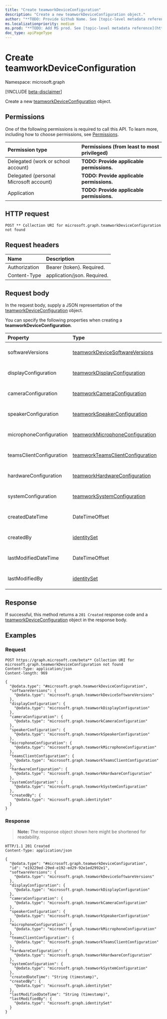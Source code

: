 ```yaml
---
title: "Create teamworkDeviceConfiguration"
description: "Create a new teamworkDeviceConfiguration object."
author: "**TODO: Provide Github Name. See [topic-level metadata reference](https://msgo.azurewebsites.net/add/document/guidelines/metadata.html#topic-level-metadata)**"
ms.localizationpriority: medium
ms.prod: "**TODO: Add MS prod. See [topic-level metadata reference](https://msgo.azurewebsites.net/add/document/guidelines/metadata.html#topic-level-metadata)**"
doc_type: apiPageType
---
```


# Create teamworkDeviceConfiguration
Namespace: microsoft.graph

[!INCLUDE [beta-disclaimer](../../includes/beta-disclaimer.md)]

Create a new [teamworkDeviceConfiguration](../resources/teamworkdeviceconfiguration.md) object.

## Permissions
One of the following permissions is required to call this API. To learn more, including how to choose permissions, see [Permissions](/graph/permissions-reference).

|Permission type|Permissions (from least to most privileged)|
|:---|:---|
|Delegated (work or school account)|**TODO: Provide applicable permissions.**|
|Delegated (personal Microsoft account)|**TODO: Provide applicable permissions.**|
|Application|**TODO: Provide applicable permissions.**|

## HTTP request

<!-- {
  "blockType": "ignored"
}
-->
``` http
POST ** Collection URI for microsoft.graph.teamworkDeviceConfiguration not found
```

## Request headers
|Name|Description|
|:---|:---|
|Authorization|Bearer {token}. Required.|
|Content-Type|application/json. Required.|

## Request body
In the request body, supply a JSON representation of the [teamworkDeviceConfiguration](../resources/teamworkdeviceconfiguration.md) object.

You can specify the following properties when creating a **teamworkDeviceConfiguration**.

|Property|Type|Description|
|:---|:---|:---|
|softwareVersions|[teamworkDeviceSoftwareVersions](../resources/teamworkdevicesoftwareversions.md)|**TODO: Add Description** Optional.|
|displayConfiguration|[teamworkDisplayConfiguration](../resources/teamworkdisplayconfiguration.md)|**TODO: Add Description** Optional.|
|cameraConfiguration|[teamworkCameraConfiguration](../resources/teamworkcameraconfiguration.md)|**TODO: Add Description** Optional.|
|speakerConfiguration|[teamworkSpeakerConfiguration](../resources/teamworkspeakerconfiguration.md)|**TODO: Add Description** Optional.|
|microphoneConfiguration|[teamworkMicrophoneConfiguration](../resources/teamworkmicrophoneconfiguration.md)|**TODO: Add Description** Optional.|
|teamsClientConfiguration|[teamworkTeamsClientConfiguration](../resources/teamworkteamsclientconfiguration.md)|**TODO: Add Description** Optional.|
|hardwareConfiguration|[teamworkHardwareConfiguration](../resources/teamworkhardwareconfiguration.md)|**TODO: Add Description** Optional.|
|systemConfiguration|[teamworkSystemConfiguration](../resources/teamworksystemconfiguration.md)|**TODO: Add Description** Optional.|
|createdDateTime|DateTimeOffset|**TODO: Add Description** Optional.|
|createdBy|[identitySet](../resources/intune-identityset.md)|**TODO: Add Description** Optional.|
|lastModifiedDateTime|DateTimeOffset|**TODO: Add Description** Optional.|
|lastModifiedBy|[identitySet](../resources/intune-identityset.md)|**TODO: Add Description** Optional.|



## Response

If successful, this method returns a `201 Created` response code and a [teamworkDeviceConfiguration](../resources/teamworkdeviceconfiguration.md) object in the response body.

## Examples

### Request
<!-- {
  "blockType": "request",
  "name": "create_teamworkdeviceconfiguration_from_"
}
-->
``` http
POST https://graph.microsoft.com/beta** Collection URI for microsoft.graph.teamworkDeviceConfiguration not found
Content-Type: application/json
Content-length: 969

{
  "@odata.type": "#microsoft.graph.teamworkDeviceConfiguration",
  "softwareVersions": {
    "@odata.type": "microsoft.graph.teamworkDeviceSoftwareVersions"
  },
  "displayConfiguration": {
    "@odata.type": "microsoft.graph.teamworkDisplayConfiguration"
  },
  "cameraConfiguration": {
    "@odata.type": "microsoft.graph.teamworkCameraConfiguration"
  },
  "speakerConfiguration": {
    "@odata.type": "microsoft.graph.teamworkSpeakerConfiguration"
  },
  "microphoneConfiguration": {
    "@odata.type": "microsoft.graph.teamworkMicrophoneConfiguration"
  },
  "teamsClientConfiguration": {
    "@odata.type": "microsoft.graph.teamworkTeamsClientConfiguration"
  },
  "hardwareConfiguration": {
    "@odata.type": "microsoft.graph.teamworkHardwareConfiguration"
  },
  "systemConfiguration": {
    "@odata.type": "microsoft.graph.teamworkSystemConfiguration"
  },
  "createdBy": {
    "@odata.type": "microsoft.graph.identitySet"
  }
}
```


### Response
>**Note:** The response object shown here might be shortened for readability.
<!-- {
  "blockType": "response",
  "truncated": true,
  "@odata.type": "microsoft.graph.teamworkDeviceConfiguration"
}
-->
``` http
HTTP/1.1 201 Created
Content-Type: application/json

{
  "@odata.type": "#microsoft.graph.teamworkDeviceConfiguration",
  "id": "e19229ed-29ed-e192-ed29-92e1ed2992e1",
  "softwareVersions": {
    "@odata.type": "microsoft.graph.teamworkDeviceSoftwareVersions"
  },
  "displayConfiguration": {
    "@odata.type": "microsoft.graph.teamworkDisplayConfiguration"
  },
  "cameraConfiguration": {
    "@odata.type": "microsoft.graph.teamworkCameraConfiguration"
  },
  "speakerConfiguration": {
    "@odata.type": "microsoft.graph.teamworkSpeakerConfiguration"
  },
  "microphoneConfiguration": {
    "@odata.type": "microsoft.graph.teamworkMicrophoneConfiguration"
  },
  "teamsClientConfiguration": {
    "@odata.type": "microsoft.graph.teamworkTeamsClientConfiguration"
  },
  "hardwareConfiguration": {
    "@odata.type": "microsoft.graph.teamworkHardwareConfiguration"
  },
  "systemConfiguration": {
    "@odata.type": "microsoft.graph.teamworkSystemConfiguration"
  },
  "createdDateTime": "String (timestamp)",
  "createdBy": {
    "@odata.type": "microsoft.graph.identitySet"
  },
  "lastModifiedDateTime": "String (timestamp)",
  "lastModifiedBy": {
    "@odata.type": "microsoft.graph.identitySet"
  }
}
```

